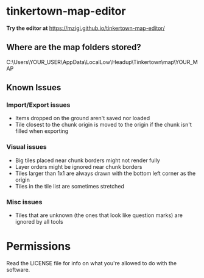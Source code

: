 # tinkertown-map-editor
 
**Try the editor at**
https://mzigi.github.io/tinkertown-map-editor/

## Where are the map folders stored?

C:\Users\YOUR_USER\AppData\LocalLow\Headup\Tinkertown\map\YOUR_MAP

## Known Issues

### Import/Export issues
- Items dropped on the ground aren't saved nor loaded
- Tile closest to the chunk origin is moved to the origin if the chunk isn't filled when exporting

### Visual issues
- Big tiles placed near chunk borders might not render fully
- Layer orders might be ignored near chunk borders
- Tiles larger than 1x1 are always drawn with the bottom left corner as the origin
- Tiles in the tile list are sometimes stretched

### Misc issues
- Tiles that are unknown (the ones that look like question marks) are ignored by all tools

# Permissions

Read the LICENSE file for info on what you're allowed to do with the software.

